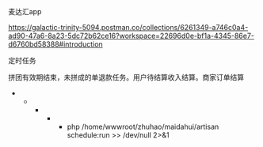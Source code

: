 麦达汇app

https://galactic-trinity-5094.postman.co/collections/6261349-a746c0a4-ad90-47a6-8a23-5dc72b62ce16?workspace=22696d0e-bf1a-4345-86e7-d6760bd58388#introduction

定时任务

拼团有效期结束，未拼成的单退款任务。用户待结算收入结算。商家订单结算
* * * * * php /home/wwwroot/zhuhao/maidahui/artisan schedule:run >> /dev/null 2>&1
